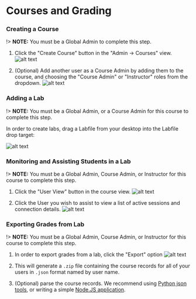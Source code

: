 # Courses and Grading

### Creating a Course
!> **NOTE:** You must be a Global Admin to complete this step.

1. Click the "Create Course" button in the "Admin -> Courses" view.
![alt text](../tuxlab-assets/screenshots/admin_view_courses.png "Admin View => Courses")

2. (Optional) Add another user as a Course Admin by adding them to the course,
and choosing the "Course Admin" or "Instructor" roles from the dropdown.
![alt text](../tuxlab-assets/screenshots/admin_view_users.png "Admin View => Users")

### Adding a Lab
!> **NOTE:** You must be a Global Admin, or a Course Admin for this course to complete this step.

In order to create labs, drag a Labfile from your desktop into the Labfile drop
target:

![alt text](../tuxlab-assets/screenshots/course_view.png "Course View")

### Monitoring and Assisting Students in a Lab
!> **NOTE:** You must be a Global Admin, Course Admin, or Instructor for this course to complete this step.

1. Click the "User View" button in the course view.
![alt text](../tuxlab-assets/screenshots/course_view.png "Course View")

2. Click the User you wish to assist to view a list of active sessions and connection details.
![alt text](../tuxlab-assets/screenshots/course_view_users.png "Course View => Users")

### Exporting Grades from Lab
!> **NOTE:** You must be a Global Admin, Course Admin, or Instructor for this course to complete this step.

1. In order to export grades from a lab, click the "Export" option
![alt text](../tuxlab-assets/screenshots/course_view.png "Course View")

2. This will generate a `.zip` file containing the course records for all of your
users in `.json` format named by user name.

3. (Optional) parse the course records.  We recommend using [Python json tools](https://docs.python.org/2/library/json.html),
or writing a simple [Node.JS application](https://nodejs.org/en/).

